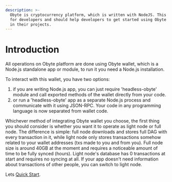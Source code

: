 ```yaml
---
description: >-
  Obyte is cryptocurrency platform, which is written with NodeJS. This site is
  for developers and should help developers to get started using Obyte platform
  in their projects.
---
```


# Introduction

All operations on Obyte platform are done using Obyte wallet, which is a Node.js standalone app or module, to run it you need a Node.js installation.

To interact with this wallet, you have two options:

1. if you are writing Node.js app, you can just require 'headless-obyte' module and call exported methods of the wallet directly from your code.
2. or run a 'headless-obyte' app as a separate Node.js process and communicate with it using JSON-RPC. Your code in any programming language is now separated from wallet code.

Whichever method of integrating Obyte wallet you choose, the first thing you should consider is whether you want it to operate as light node or full node. The difference is simple: full node downloads and stores full DAG with every transaction in it, while light node only stores transactions somehow related to your wallet addresses \(txs made to you and from you\). Full node size is around 40GB at the moment and requires a noticeable amount of time to be fully synced \(hours\). Light node's database has 0 transactions at start and requires no syncing at all. If your app doesn't need information about transactions of other people, you can switch to light node.

Lets [Quick Start](quick-start.md).

